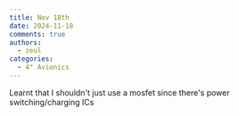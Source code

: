 ```yaml
---
title: Nov 18th
date: 2024-11-18
comments: true
authors:
  - zeul
categories:
  - 4" Avionics
---
```


Learnt that I shouldn't just use a mosfet since there's power switching/charging ICs